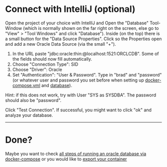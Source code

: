 # Connect with IntelliJ (optional)

Open the project of your choice with IntellIJ and Open the "Database" Tool-Window (which is normally shown on the far right on the screen, else go to "View" > "Tool Windows" and click "Database").
Inside (on the top) there is a small button for the "Data Source Properties". Click so the Properties open and add a new Oracle Data Source (via the small "+").

1. In the URL paste "jdbc:oracle:thin:@localhost:1521:ORCLCDB". Some of the fields should now fill automatically.
2. Choose "Connection Type": SID
3. Choose "Driver": Oracle
4. Set "Authentication": "User & Password". Type in "brad" and "password" (or whatever user and password you set before when setting up [docker-compose.yml](../common/step2/runDockerContainer.md#prepare-docker-file) and [database](configureOracleDbInContainer.md#step-1-change-password)).

Hint: if this does not work, try with User "SYS as SYSDBA". The password should also be "password". 

Click "Test Connection". If successful, you might want to click "ok" and analyze your database.

---

# Done?
Maybe you want to check [all steps of running an oracle database via docker-compose](../../oracle/oracle.md)
or you would like to [export your container](../common/step3/exportDocker.md#option-1-export-your-container-directly)